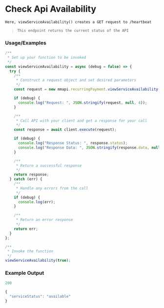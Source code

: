 # Check Api Availability

`Here, viewServiceAvailability() creates a GET request to /heartbeat`

> `This endpoint returns the current status of the API`

### Usage/Examples

```javascript
/**
 * Set up your function to be invoked
 */
const viewServiceAvailability = async (debug = false) => {
  try {
    /**
     * Construct a request object and set desired parameters
     */
    const request = new mmapi.recurringPayment.viewServiceAvailability();

    if (debug) {
      console.log("Request: ", JSON.stringify(request, null, 4));
    }

    /**
     * Call API with your client and get a response for your call
     */
    const response = await client.execute(request);

    if (debug) {
      console.log("Response Status: ", response.status);
      console.log("Response Data: ", JSON.stringify(response.data, null, 4));
    }

    /**
     * Return a successful response
     */
    return response;
  } catch (err) {
    /**
     * Handle any errors from the call
     */
    if (debug) {
      console.log(err);
    }

    /**
     * Return an error response
     */
    return err;
  }
};

/**
 * Invoke the function
 */
viewServiceAvailability(true);
```

### Example Output

```javascript
200

{
  "serviceStatus": "available"
}
```

